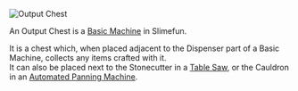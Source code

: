 ![Output Chest](https://raw.githubusercontent.com/TheBusyBiscuit/Slimefun4-Wiki/master/images/item-output-chest.png)

An Output Chest is a [Basic Machine](https://github.com/TheBusyBiscuit/Slimefun4/wiki/Basic-Machines) in Slimefun.

It is a chest which, when placed adjacent to the Dispenser part of a Basic Machine, collects any items crafted with it.<br>
It can also be placed next to the Stonecutter in a [Table Saw](https://github.com/TheBusyBiscuit/Slimefun4/wiki/Table-Saw), or the Cauldron in an [Automated Panning Machine](https://github.com/TheBusyBiscuit/Slimefun4/wiki/Automated-Panning-Machine).
